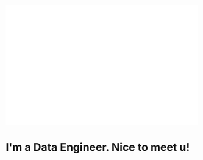 <a href="#" target="_blank">
  <img src="svg/trungquandev.svg" width="1200" alt="trungquandev-official" />
</a>

# I'm a Data Engineer. Nice to meet u!
